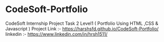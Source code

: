 # CodeSoft-Portfolio
CodeSoft Internship Project  Task 2 Level1 ( Portfolio Using HTML ,CSS &amp; Javascript )
Project Link :- https://harshsfd.github.io/CodeSoft-Portfolio/
linkedin :- https://www.linkedin.com/in/hrsh1511/
